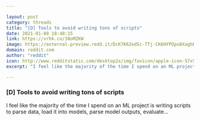 ```yaml
---

layout: post
category: threads
title: "[D] Tools to avoid writing tons of scripts"
date: 2021-01-08 18:48:15
link: https://vrhk.co/38oMZKW
image: https://external-preview.redd.it/DcK7K62edSc-TTj-CK6HYPOpo8XaghRgh3ktw--igd8.jpg?width=1200&height=628.272251309&auto=webp&crop=1200:628.272251309,smart&s=dcc9406f2988e4596b7237ba932c1f1c0961e38f
domain: reddit.com
author: "reddit"
icon: http://www.redditstatic.com/desktop2x/img/favicon/apple-icon-57x57.png
excerpt: "I feel like the majority of the time I spend on an ML project is writing scripts to parse data, load it into models, parse model outputs, evaluate..."

---
```


### [D] Tools to avoid writing tons of scripts

I feel like the majority of the time I spend on an ML project is writing scripts to parse data, load it into models, parse model outputs, evaluate...
